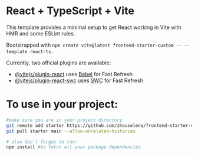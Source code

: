# React + TypeScript + Vite

This template provides a minimal setup to get React working in Vite with HMR and some ESLint rules.

Bootstrapped with `npm create vite@latest frontend-starter-custom -- --template react-ts`.

Currently, two official plugins are available:

- [@vitejs/plugin-react](https://github.com/vitejs/vite-plugin-react/blob/main/packages/plugin-react) uses [Babel](https://babeljs.io/) for Fast Refresh
- [@vitejs/plugin-react-swc](https://github.com/vitejs/vite-plugin-react/blob/main/packages/plugin-react-swc) uses [SWC](https://swc.rs/) for Fast Refresh

# To use in your project:

```bash
#make sure you are in your project directory
git remote add starter https://github.com/zhouselena/frontend-starter-vite.git
git pull starter main --allow-unrelated-histories
```

```bash
# also don't forget to run:
npm install #to fetch all your package dependencies
```
